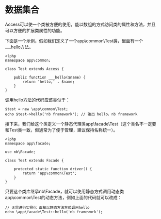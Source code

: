 # 数据集合

Access可以使一个类被方便的使用，能以数组的方式访问类的属性和方法，并且可以方便的扩展类属性的功能。


下面是一个示例，假如我们定义了一个app\common\Test类，里面有一个___hello方法。

~~~
<?php
namespace app\common;

class Test extends Access {

    public function ___hello($name) {
        return 'hello,' . $name;
    }
}
~~~

调用hello方法的代码应该类似于：
~~~
$test = new \app\common\Test;
echo $test->hello('nb framework'); // 输出 hello，nb framework
~~~

接下来，我们给这个类定义一个静态代理类app\facade\Test（这个类名不一定要和Test类一致，但通常为了便于管理，建议保持名称统一）。

~~~
<?php
namespace app\facade;

use nb\Facade;

class Test extends Facade {

    protected static function driver() {
    	return 'app\common\Test';
    }
}
~~~

只要这个类库继承nb\Facade，就可以使用静态方式调用动态类app\common\Test的动态方法，例如上面的代码就可以改成：
~~~
// 无需进行实例化 直接以静态方法方式调用hello
echo \app\facade\Test::hello('nb framework');
~~~